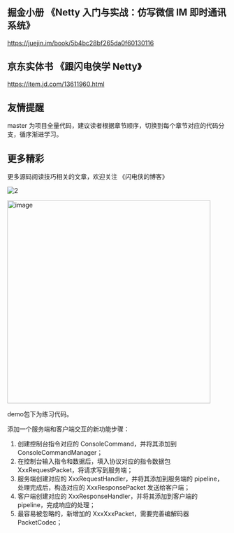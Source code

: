 ## 掘金小册 《Netty 入门与实战：仿写微信 IM 即时通讯系统》
https://juejin.im/book/5b4bc28bf265da0f60130116

## 京东实体书 《跟闪电侠学 Netty》
https://item.jd.com/13611960.html


## 友情提醒
master 为项目全量代码，建议读者根据章节顺序，切换到每个章节对应的代码分支，循序渐进学习。

## 更多精彩
更多源码阅读技巧相关的文章，欢迎关注 《闪电侠的博客》

![2](https://user-images.githubusercontent.com/1680506/155874099-4a45c891-633f-43b9-bea7-6c5ae9c6c4e1.png)


<img width="465" alt="image" src="https://user-images.githubusercontent.com/1680506/155873995-cee9ace0-7ef8-4296-b586-46c748d0b0d8.png">


demo包下为练习代码。

添加一个服务端和客户端交互的新功能步骤：
1. 创建控制台指令对应的 ConsoleCommand，并将其添加到 ConsoleCommandManager；
2. 在控制台输入指令和数据后，填入协议对应的指令数据包 XxxRequestPacket，将请求写到服务端；
3. 服务端创建对应的 XxxRequestHandler，并将其添加到服务端的 pipeline，处理完成后，构造对应的 XxxResponsePacket 发送给客户端；
4. 客户端创建对应的 XxxResponseHandler，并将其添加到客户端的 pipeline，完成响应的处理；
5. 最容易被忽略的，新增加的 XxxXxxPacket，需要完善编解码器 PacketCodec；
